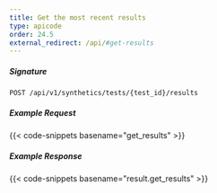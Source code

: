 ```yaml
---
title: Get the most recent results
type: apicode
order: 24.5
external_redirect: /api/#get-results
---
```


##### Signature
`POST /api/v1/synthetics/tests/{test_id}/results`

##### Example Request

{{< code-snippets basename="get_results" >}}

##### Example Response

{{< code-snippets basename="result.get_results" >}}
